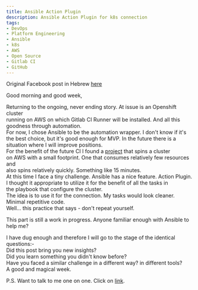 ```yaml
---
title: Ansible Action Plugin
description: Ansible Action Plugin for k8s connection
tags:
- DevOps
- Platform Engineering
- Ansible
- k8s
- AWS
- Open Source
- Gitlab CI
- GitHub
---
```

Original Facebook post in Hebrew [here][0]

Good morning and good week,  

Returning to the ongoing, never ending story. At issue is an Openshift cluster  
running on AWS on which Gitlab CI Runner will be installed. And all this  
goodness through automation.  
For now, I chose Ansible to be the automation wrapper. I don't know if it's  
the best choice, but it's good enough for MVP. In the future there is a  
situation where I will improve positions.  
For the benefit of the future CI I found a [project][1] that spins a cluster  
on AWS with a small footprint. One that consumes relatively few resources and  
also spins relatively quickly. Something like 15 minutes.  
At this time I face a tiny challenge. Ansible has a nice feature.
Action Plugin.  
I thought it appropriate to utilize it for the benefit of all the tasks in  
the playbook that configure the cluster.  
The idea is to use it for the connection. My tasks would look cleaner.  
Minimal repetitive code.  
Well... this practice that says - don't repeat yourself.

This part is still a work in progress. Anyone familiar enough with Ansible to  
help me?

I have dug enough and therefore I will go to the stage of the identical
questions:-  
Did this post bring you new insights?  
Did you learn something you didn't know before?  
Have you faced a similar challenge in a different way? in different tools?  
A good and magical week.  

P.S. Want to talk to me one on one. Click on [link][3].  

[0]: https://www.facebook.com/groups/devopsloft/posts/1822520201474842/
[1]: https://github.com/crc-org/crc-cloud
[3]: https://calendly.com/lmilbaum/chitchat
